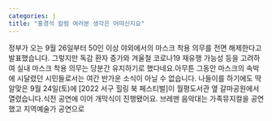 ```yaml
---
categories: j
title: "홍경석 칼럼 여러분 생각은 어떠신지요"
---
```

정부가 오는 9월 26일부터 50인 이상 야외에서의 마스크 착용 의무를 전면 해제한다고 발표했습니다. 그렇지만 독감 환자 증가와 겨울철 코로나19 재유행 가능성 등을 고려하여 실내 마스크 착용 의무는 당분간 유지하기로 했다네요.아무튼 그동안 마스크의 속박에 시달렸던 시민들로서는 여간 반가운 소식이 아닐 수 없습니다. 나들이를 하기에도 딱 알맞은 9월 24일(토)에 [2022 서구 힐링 북 페스티벌]이 월평도서관 옆 갈마공원에서 열렸습니다.식전 공연에 이어 개막식이 진행됐어요. 브레맨 음악대는 가족뮤지컬을 공연했고 지역예술가 공연으로